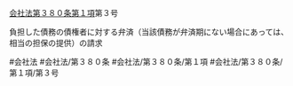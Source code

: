 [会社法第３８０条第１項](会社法＿＿＿＿第３８０条第１項)第３号

負担した債務の債権者に対する弁済（当該債務が弁済期にない場合にあっては、相当の担保の提供）の請求


#会社法
#会社法/第３８０条
#会社法/第３８０条/第１項
#会社法/第３８０条/第１項/第３号
